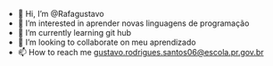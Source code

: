 - 👋 Hi, I’m @Rafagustavo
- 👀 I’m interested in  aprender novas linguagens de programação
- 🌱 I’m currently learning  git hub
- 💞️ I’m looking to collaborate on meu aprendizado 
- 📫 How to reach me gustavo.rodrigues.santos06@escola.pr.gov.br

<!---
Rafagustavo/Rafagustavo is a ✨ special ✨ repository because its `README.md` (this file) appears on your GitHub profile.
You can click the Preview link to take a look at your changes.
--->

